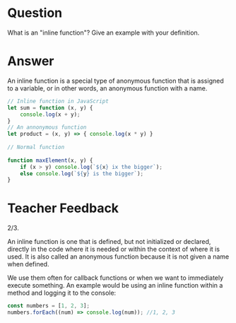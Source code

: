 # Question
What is an "inline function"? Give an example with your definition.

# Answer

An inline function is a special type of anonymous function that is assigned to a variable, or in other words, an anonymous function with a name.

```js
// Inline function in JavaScript
let sum = function (x, y) {
    console.log(x + y);
}
// An annonymous function
let product = (x, y) => { console.log(x * y) }
 
// Normal function
 
function maxElement(x, y) {
    if (x > y) console.log(`${x} ix the bigger`);
    else console.log(`${y} is the bigger`);
}
```

# Teacher Feedback
2/3.

An inline function is one that is defined, but not initialized or declared, directly in the code where it is needed or within the context of where it is used. It is also called an anonymous function because it is not given a name when defined.

We use them often for callback functions or when we want to immediately execute something. An example would be using an inline function within a method and logging it to the console:

```js
const numbers = [1, 2, 3];
numbers.forEach((num) => console.log(num)); //1, 2, 3
```